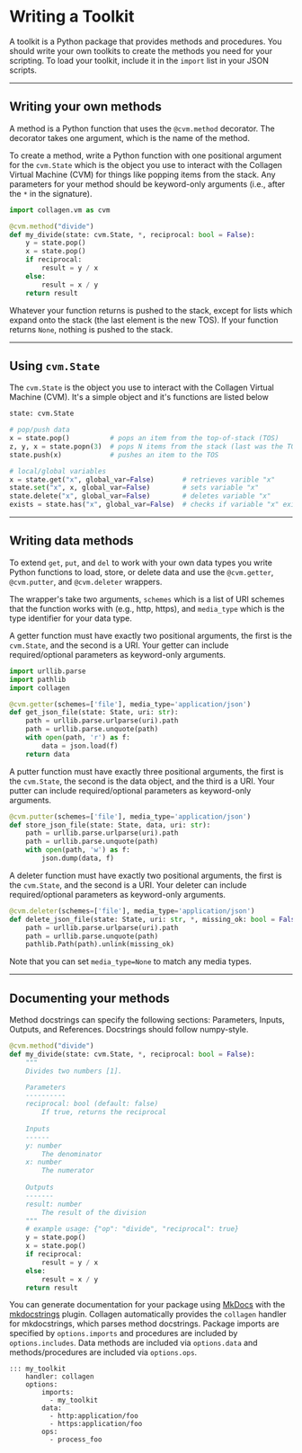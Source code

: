 # Writing a Toolkit

A toolkit is a Python package that provides methods and procedures. You should write your own toolkits to create
the methods you need for your scripting. To load your toolkit, include it in the `import` list in your JSON scripts.

<hr>

## Writing your own methods
A method is a Python function that uses the `@cvm.method` decorator. The decorator takes one argument, which is the name of the method.

To create a method, write a Python function with one positional argument for the `cvm.State` which is the object you
use to interact with the Collagen Virtual Machine (CVM) for things like popping items from the stack. Any parameters for your method should
be keyword-only arguments (i.e., after the `*` in the signature).

```python
import collagen.vm as cvm

@cvm.method("divide")
def my_divide(state: cvm.State, *, reciprocal: bool = False):
    y = state.pop()
    x = state.pop()
    if reciprocal:
        result = y / x
    else:
        result = x / y
    return result
```

Whatever your function returns is pushed to the stack, except for lists which expand onto the stack (the last element is the new TOS). If your function returns `None`, nothing is pushed to the stack.

<hr>

## Using `cvm.State`

The `cvm.State` is the object you use to interact with the Collagen Virtual Machine (CVM). It's a simple object and it's functions are listed below

```python
state: cvm.State

# pop/push data
x = state.pop()          # pops an item from the top-of-stack (TOS)
z, y, x = state.popn(3)  # pops N items from the stack (last was the TOS)
state.push(x)            # pushes an item to the TOS

# local/global variables
x = state.get("x", global_var=False)       # retrieves varible "x"
state.set("x", x, global_var=False)        # sets variable "x"
state.delete("x", global_var=False)        # deletes variable "x"
exists = state.has("x", global_var=False)  # checks if variable "x" exists
```

<hr>

## Writing data methods

To extend `get`, `put`, and `del` to work with your own data types you write Python functions to load, store, or delete data and use
the `@cvm.getter`, `@cvm.putter`, and `@cvm.deleter` wrappers.

The wrapper's take two arguments, `schemes` which is a list of URI schemes that the function works with (e.g., http, https), and
`media_type` which is the type identifier for your data type.

A getter function must have exactly two positional arguments, 
the first is the `cvm.State`, and the second is a URI. 
Your getter can include required/optional parameters as keyword-only arguments.

```python
import urllib.parse
import pathlib
import collagen

@cvm.getter(schemes=['file'], media_type='application/json')
def get_json_file(state: State, uri: str):
    path = urllib.parse.urlparse(uri).path
    path = urllib.parse.unquote(path)
    with open(path, 'r') as f:
        data = json.load(f)
    return data
```

A putter function must have exactly three positional arguments, 
the first is the `cvm.State`, the second is the data object, and the third is a URI.
Your putter can include required/optional parameters as keyword-only arguments.

```python
@cvm.putter(schemes=['file'], media_type='application/json')
def store_json_file(state: State, data, uri: str):
    path = urllib.parse.urlparse(uri).path
    path = urllib.parse.unquote(path)
    with open(path, 'w') as f:
        json.dump(data, f)
```

A deleter function must have exactly two positional arguments, 
the first is the `cvm.State`, and the second is a URI.
Your deleter can include required/optional parameters as keyword-only arguments.
```python
@cvm.deleter(schemes=['file'], media_type='application/json')
def delete_json_file(state: State, uri: str, *, missing_ok: bool = False):
    path = urllib.parse.urlparse(uri).path
    path = urllib.parse.unquote(path)
    pathlib.Path(path).unlink(missing_ok)
```

Note that you can set `media_type=None` to match any media types.

<hr>

## Documenting your methods

Method docstrings can specify the following sections: Parameters, Inputs, Outputs, and References. Docstrings should follow numpy-style.

```python
@cvm.method("divide")
def my_divide(state: cvm.State, *, reciprocal: bool = False):
    """
    Divides two numbers [1].

    Parameters
    ----------
    reciprocal: bool (default: false)
        If true, returns the reciprocal
    
    Inputs
    ------
    y: number
        The denominator
    x: number
        The numerator
    
    Outputs
    -------
    result: number
        The result of the division
    """
    # example usage: {"op": "divide", "reciprocal": true}
    y = state.pop()
    x = state.pop()
    if reciprocal:
        result = y / x
    else:
        result = x / y
    return result
```

You can generate documentation for your package using [MkDocs](https://www.mkdocs.org/) with the 
[mkdocstrings](https://mkdocstrings.github.io/) plugin. Collagen automatically provides the `collagen` handler for mkdocstrings, which parses method docstrings. Package imports are specified by `options.imports` and procedures are included by `options.includes`. Data methods are included via `options.data` and methods/procedures are included via `options.ops`.

```
::: my_toolkit
    handler: collagen
    options:
        imports:
          - my_toolkit
        data:
          - http:application/foo
          - https:application/foo
        ops:
          - process_foo
```

